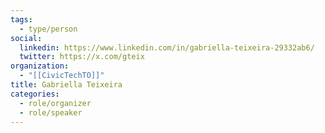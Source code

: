 ```yaml
---
tags:
  - type/person
social:
  linkedin: https://www.linkedin.com/in/gabriella-teixeira-29332ab6/
  twitter: https://x.com/gteix
organization:
  - "[[CivicTechTO]]"
title: Gabriella Teixeira
categories:
  - role/organizer
  - role/speaker
---
```

